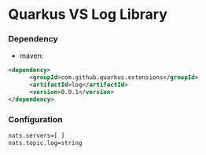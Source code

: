 # Quarkus VS Log Library


### Dependency
- maven:

```xml
<dependency>
      <groupId>com.github.quarkus.extensions</groupId>
      <artifactId>log</artifactId>
      <version>0.0.1</version>
</dependency>
```
### Configuration
```xml
nats.servers=[ ]
nats.topic.log=string
```
